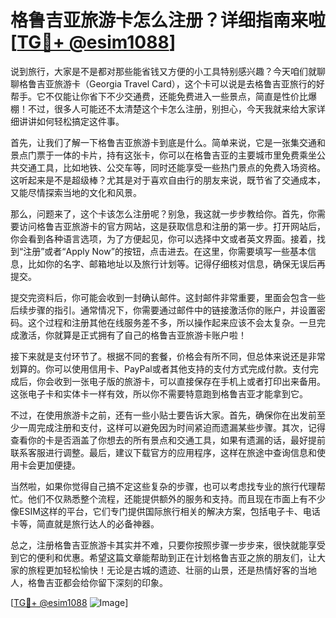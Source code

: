 # 格鲁吉亚旅游卡怎么注册？详细指南来啦[[TG💪+ @esim1088](https://t.me/s/esim1088)]

说到旅行，大家是不是都对那些能省钱又方便的小工具特别感兴趣？今天咱们就聊聊格鲁吉亚旅游卡（Georgia Travel Card），这个卡可以说是去格鲁吉亚旅行的好帮手。它不仅能让你省下不少交通费，还能免费进入一些景点，简直是性价比爆棚！不过，很多人可能还不太清楚这个卡怎么注册，别担心，今天我就来给大家详细讲讲如何轻松搞定这件事。

首先，让我们了解一下格鲁吉亚旅游卡到底是什么。简单来说，它是一张集交通和景点门票于一体的卡片，持有这张卡，你可以在格鲁吉亚的主要城市里免费乘坐公共交通工具，比如地铁、公交车等，同时还能享受一些热门景点的免费入场资格。这听起来是不是超级棒？尤其是对于喜欢自由行的朋友来说，既节省了交通成本，又能尽情探索当地的文化和风景。

那么，问题来了，这个卡该怎么注册呢？别急，我这就一步步教给你。首先，你需要访问格鲁吉亚旅游卡的官方网站，这是获取信息和注册的第一步。打开网站后，你会看到各种语言选项，为了方便起见，你可以选择中文或者英文界面。接着，找到“注册”或者“Apply Now”的按钮，点击进去。在这里，你需要填写一些基本信息，比如你的名字、邮箱地址以及旅行计划等。记得仔细核对信息，确保无误后再提交。

提交完资料后，你可能会收到一封确认邮件。这封邮件非常重要，里面会包含一些后续步骤的指引。通常情况下，你需要通过邮件中的链接激活你的账户，并设置密码。这个过程和注册其他在线服务差不多，所以操作起来应该不会太复杂。一旦完成激活，你就算是正式拥有了自己的格鲁吉亚旅游卡账户啦！

接下来就是支付环节了。根据不同的套餐，价格会有所不同，但总体来说还是非常划算的。你可以使用信用卡、PayPal或者其他支持的支付方式完成付款。支付完成后，你会收到一张电子版的旅游卡，可以直接保存在手机上或者打印出来备用。这张电子卡和实体卡一样有效，所以你不需要特意跑到格鲁吉亚才能拿到它。

不过，在使用旅游卡之前，还有一些小贴士要告诉大家。首先，确保你在出发前至少一周完成注册和支付，这样可以避免因为时间紧迫而遗漏某些步骤。其次，记得查看你的卡是否涵盖了你想去的所有景点和交通工具，如果有遗漏的话，最好提前联系客服进行调整。最后，建议下载官方的应用程序，这样在旅途中查询信息和使用卡会更加便捷。

当然啦，如果你觉得自己搞不定这些复杂的步骤，也可以考虑找专业的旅行代理帮忙。他们不仅熟悉整个流程，还能提供额外的服务和支持。而且现在市面上有不少像ESIM这样的平台，它们专门提供国际旅行相关的解决方案，包括电子卡、电话卡等，简直就是旅行达人的必备神器。

总之，注册格鲁吉亚旅游卡其实并不难，只要你按照步骤一步步来，很快就能享受到它的便利和优惠。希望这篇文章能帮助到正在计划格鲁吉亚之旅的朋友们，让大家的旅程更加轻松愉快！无论是古城的遗迹、壮丽的山景，还是热情好客的当地人，格鲁吉亚都会给你留下深刻的印象。

[[TG💪+ @esim1088](https://t.me/s/esim1088) ![Image](https://i.postimg.cc/4NQfJmqS/Snipaste-2025-05-13-00-14-12.png)]